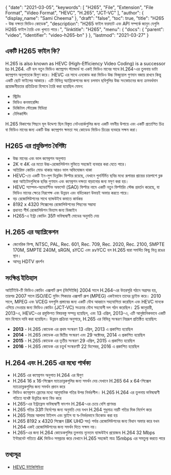 {
  "date": "2021-03-05",
  "keywords": [
    "H265",
    "File",
    "Extension",
    "File Format",
    "Video Format",
    "HEVC",
    "H.265",
    "JCT-VC"
  ],
  "author": {
    "display_name": "Sami Cheema"
  },
  "draft": "false",
  "toc": true,
  "title": "H265 - উচ্চ দক্ষতা ভিডিও কোডেক",
  "description": "H265 ফাইল ফরম্যাট এবং API সম্পর্কে জানুন যেগুলি H265 ফাইল তৈরি এবং খুলতে পারে।",
  "linktitle": "H265",
  "menu": {
    "docs": {
      "parent": "video",
      "identifier": "video-h265-bn"
    }
  },
  "lastmod": "2021-03-27"
}


## একটি H265 ফাইল কি?

H.265 is also known as HEVC (High-Efficiency Video Coding) is a successor to H.264. এটি হল নতুন ভিডিও কম্প্রেশন স্ট্যান্ডার্ড যা একই ভিডিও মানের সাথে H.264-এর তুলনায় ডাটা কম্প্রেশন অনুপাতকে দ্বিগুণ করে। HEVC এর সাথে এনকোড করা ভিডিও উচ্চ ভিজ্যুয়াল গুণমান বজায় রাখবে কিন্তু একটি ছোট ফাইলের আকারে। এটি বিভিন্ন অ্যাপ্লিকেশনের জন্য চলমান ছবিগুলির উচ্চ সংকোচনের জন্য ক্রমবর্ধমান প্রয়োজনীয়তার প্রতিক্রিয়া হিসাবে তৈরি করা হয়েছিল যেমন:

 * স্ট্রিমিং
 * ভিডিও কনফারেন্সিং
 * ডিজিটাল স্টোরেজ মিডিয়া
 * টেলিকাস্টিং
 
H.265 বিকাশের পিছনে মূল উদ্দেশ্য ছিল বিস্তৃত নেটওয়ার্কগুলির জন্য একটি নমনীয় উপায়ে এবং একটি প্রত্যাশিত চিত্র বা ভিডিও মানের জন্য একটি উচ্চ কম্প্রেশন ক্ষমতা সহ কোডেড ভিডিও চিত্রের ব্যবহার সক্ষম করা।


## H265 এর প্রযুক্তিগত বৈশিষ্ট্য
 
* উচ্চ মানের এবং ভাল কম্প্রেশন অনুপাত
* 2K বা 4K এর মতো উচ্চ-রেজোলিউশন মুভিতে সহজেই ব্যবহার করা যেতে পারে।
* অতিরিক্ত কোডিং মোড থাকার আরও ভাল অভিযোজন থাকা
* HEVC-তে একটি ইন-লুপ ডিব্লকিং ফিল্টার রয়েছে, যেখানে পুনর্নির্মিত ছবির মধ্যে রূপান্তর প্রান্তের চারপাশে ব্লক করা আইটেমগুলিকে ছবির গুণমান এবং কম্প্রেশন দক্ষতা বাড়ানোর জন্য মসৃণ করা হয়।
* HEVC স্যাম্পল-অ্যাডাপ্টিভ অফসেট (SAO) ফিল্টার নামে একটি নতুন ফিল্টারিং স্টেজ প্রবর্তন করেছে, যা ভিডিও মানের ক্ষেত্রে নিরপেক্ষ এবং উন্নয়ন এবং বর্ধিতকরণ উভয়ই অফার করতে পারে।
* বড় রেজোলিউশনের সাথে ব্যান্ডউইথ কমাতে কার্যকর
* 8192 x 4320 পিক্সেলের রেজোলিউশনের পিছনের সম্ভাব্য
* প্রধানত শীর্ষ রেজোলিউশন বিন্যাস জন্য ডিজাইন
* H265-এ ইন্ট্রা কোডিং 35টি ভবিষ্যদ্বাণী মোডের অনুমতি দেয়

 
## H.265 এর অ্যাপ্লিকেশন

* জেনেরিক ফিল্ম, NTSC, PAL, Rec. 601, Rec. 709, Rec. 2020, Rec. 2100, SMPTE 170M, SMPTE 240M, sRGN, sYCC এবং xvYCC হল H.265 দ্বারা সমর্থিত কিছু ভিন্ন রঙের স্থান।
* আসন্ন HDTV প্রদর্শন
 
## সংক্ষিপ্ত ইতিহাস

আইটিইউ-টি ভিডিও কোডিং এক্সপার্ট গ্রুপ (ভিসিইজি) 2004 সালে H.264-এর উত্তরসূরি গঠনে অগ্রসর হয়, তারপর 2007 সালে ISO/IEC মুভিং পিকচার এক্সপার্ট গ্রুপ (MPEG) একইভাবে তাদের ড্রাইভ করে। 2010 সালে, MPEG এবং VCEG দলগুলি প্রস্তাবের জন্য একটি যৌথ আহ্বানে সহযোগিতা করেছিল এবং HEVC মানকে এগিয়ে নেওয়ার জন্য ভিডিও কোডিং (JCT-VC) সংক্রান্ত যৌথ সহযোগী দল গঠন করেছিল। 25 জানুয়ারী, 2013-এ, HEVC-এর প্রযুক্তিগত বিষয়বস্তু সম্পন্ন হয়েছিল, এবং 13 এপ্রিল, 2013-এ, এটি আনুষ্ঠানিকভাবে একটি মান হিসাবে দাবি করা হয়েছিল। উন্নয়ন প্রক্রিয়া অনুসারে, H.265 এর বিভিন্ন সংস্করণ নিম্নরূপ প্রতিষ্ঠিত হয়েছিল:

* **2013** - H.265 কোডেক এর প্রথম সংস্করণ 13 এপ্রিল, 2013 এ প্রকাশিত হয়েছিল
* **2014** - H.265 কোডেক এর দ্বিতীয় সংস্করণ এবং 29 অক্টোবর, 2014 এ প্রকাশিত হয়েছিল
* **2015** - H.265 কোডেক এর তৃতীয় সংস্করণ 29 এপ্রিল, 2015 এ প্রকাশিত হয়েছিল
* **2016** - H.265 কোডেক এর চতুর্থ সংস্করণটি 22 ডিসেম্বর, 2016 এ প্রকাশিত হয়েছিল
 
## H.264 এবং H.265 এর মধ্যে পার্থক্য

* H.265 এর কম্প্রেশন অনুপাত H.264 এর দ্বিগুণ
* H.264 16 x 16-পিক্সেল ম্যাক্রোব্লকগুলির জন্য সমর্থন দেয় যেখানে H.265 64 x 64-পিক্সেল ম্যাক্রোব্লকগুলির জন্য সমর্থন প্রদান করে
* ভিডিও কম্প্রেশন ফ্রেমের মধ্যে আনুমানিক গতির উপর নির্ভরশীল। H.265 H.264 এর তুলনায় ভবিষ্যদ্বাণী গতিতে যথেষ্ট উন্নতির জন্য বিড করে
* H.265-এর ইন্ট্রাফ্রেম ভবিষ্যদ্বাণী ফাংশন H.264-এর চেয়ে বেশি প্রাণবন্ত
* H.265 গতির 33টি নির্দেশের জন্য অনুমতি দেয় যখন H.264 শুধুমাত্র নয়টি গতির দিক নির্দেশ করে
* H.265 গিয়ার আলাদা টাইলস এবং স্লাইস যা স্ব-নির্ভরভাবে ডিকোড করা হয়
* H.265 8192 x 4320 পিক্সেল (8K UHD সহ) পর্যন্ত রেজোলিউশনের জন্য বিধান অফার করে যখন H.264 একই রেজোলিউশনের জন্য সমর্থন দিতে সক্ষম নয়।
* H.265-এর জন্য H.264 কোডেকগুলির তুলনায় ন্যূনতম ব্যান্ডউইথ প্রয়োজন৷ H.264 32 Mbps ইন্টারনেট গতিতে 4K ভিডিও সম্প্রচার করে যেখানে H.265 সহজেই মাত্র 15mbps এর সমতুল্য করতে পারে

## তথ্যসূত্র

 * [HEVC উইকিপিডিয়া](https://en.wikipedia.org/wiki/High_Efficiency_Video_Coding)

